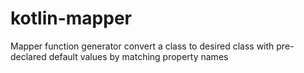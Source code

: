 # kotlin-mapper
Mapper function generator convert a class to desired class with pre-declared default values by matching property names
